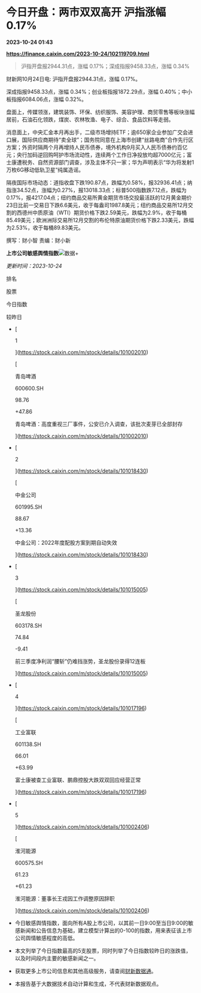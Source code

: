 # 今日开盘：两市双双高开 沪指涨幅0.17%

**2023-10-24 01:43**

**https://finance.caixin.com/2023-10-24/102119709.html**

> 沪指开盘报2944.31点，涨幅 0.17%；深成指报9458.33点，涨幅 0.34%

  

财新网10月24日电: 沪指开盘报2944.31点，涨幅 0.17%。

深成指报9458.33点，涨幅 0.34%；创业板指报1872.29点，涨幅 0.40%；中小板指报6084.06点，涨幅 0.32%。

盘面上，传媒领涨，建筑装饰、环保、纺织服饰、美容护理、商贸零售等板块涨幅居前，石油石化领跌，煤炭、农林牧渔、电子、综合、食品饮料等走弱。

消息面上，中央汇金本月再出手，二级市场增持ETF；逾650家企业参加广交会进口展，国际供应商期待“卖全球”；国务院同意在上海市创建“丝路电商”合作先行区方案；外资时隔两个月再增持人民币债券，境外机构9月买入人民币债券约百亿元；央行加码逆回购呵护市场流动性，连续两个工作日净投放均超7000亿元；富士康遭税务、自然资源部门调查，涉及主体不只一家；华为声明表示“华为将发射1万枚6G移动低轨卫星”纯属造谣。

隔夜国际市场动态：道指收盘下跌190.87点，跌幅为0.58%，报32936.41点；纳指涨34.52点，涨幅为0.27%，报13018.33点；标普500指数跌7.12点，跌幅为0.17%，报4217.04点；纽约商品交易所黄金期货市场交投最活跃的12月黄金期价23日比前一交易日下跌6.6美元，收于每盎司1987.8美元；纽约商品交易所12月交割的西德州中质原油（WTI）期货价格下跌2.59美元，跌幅为2.9%，收于每桶85.49美元；欧洲洲际交易所12月交割的布伦特原油期货价格下跌2.33美元，跌幅为2.53%，收于每桶89.83美元。

撰写：财小智 责编：财小新

**上市公司敏感舆情指数**![数据+](https://entities.caixin.com/support.png)

_更新时间：2023-10-24_

排名

股票

今日指数

较昨日

*   [
    
    1
    
    ](https://stock.caixin.com/m/stock/details/101002010)
    
    [
    
    青岛啤酒
    
    600600.SH
    
    98.76
    
    +47.86
    
    青岛啤酒：高度重视三厂事件，公安已介入调查，该批次麦芽已全部封存
    
    ](https://stock.caixin.com/m/stock/details/101002010)
    
*   [
    
    2
    
    ](https://stock.caixin.com/m/stock/details/101018430)
    
    [
    
    中金公司
    
    601995.SH
    
    88.67
    
    +13.36
    
    中金公司：2022年度配股方案到期自动失效
    
    ](https://stock.caixin.com/m/stock/details/101018430)
    
*   [
    
    3
    
    ](https://stock.caixin.com/m/stock/details/101015005)
    
    [
    
    圣龙股份
    
    603178.SH
    
    74.84
    
    \-9.41
    
    前三季度净利润“腰斩”仍难挡涨势，圣龙股份录得12连板
    
    ](https://stock.caixin.com/m/stock/details/101015005)
    
*   [
    
    4
    
    ](https://stock.caixin.com/m/stock/details/101017196)
    
    [
    
    工业富联
    
    601138.SH
    
    66.01
    
    +63.99
    
    富士康被查工业富联、鹏鼎控股大跌双双回应经营正常
    
    ](https://stock.caixin.com/m/stock/details/101017196)
    
*   [
    
    5
    
    ](https://stock.caixin.com/m/stock/details/101002406)
    
    [
    
    淮河能源
    
    600575.SH
    
    61.23
    
    +61.23
    
    淮河能源：董事长王戎因工作调整原因辞职
    
    ](https://stock.caixin.com/m/stock/details/101002406)
    

*   今日敏感舆情指数，面向所有A股上市公司，以其前一日9:00至当日9:00的敏感新闻和公告信息为基础，建立模型计算出的0-100的指数，用来表征该上市公司舆情敏感程度的高低。
*   本文列举了今日指数最高的5支股票，同时列举了今日指数较昨日的涨跌值，以及时间段内主要的敏感新闻之一。
*   获取更多上市公司信息和其他高级服务，请查阅[财新数据通](http://database.caixin.com/)。
*   本报告基于大数据技术自动计算和生成，不代表财新数据观点。